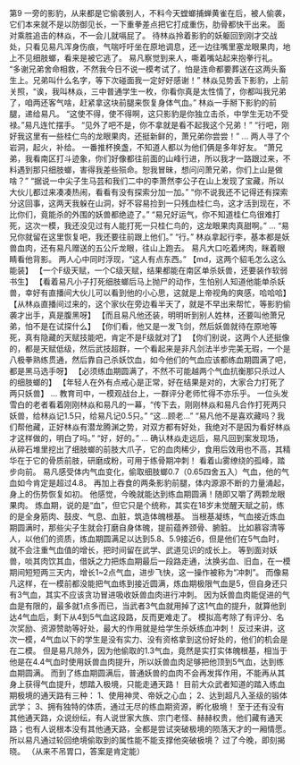 第9
	一旁的影豹，从来都是它偷袭别人，不料今天螳螂捕蝉黄雀在后，被人偷袭，它们本来就不是以防御见长，一下重拳差点把它打成重伤，肋骨都快干出来。
	面对乘胜追击的林焱，不一会儿就嗝屁了。
	待林焱拎着影豹的妖躯回到刚才交战处，只看见易凡浑身伤痕，气喘吁吁坐在原地调息，还一边往嘴里塞龙眼果肉，地上不见细肢螂，看来是被它逃了。
	易凡察觉到来人，嘶着嘴站起来抱拳行礼。
	“多谢兄弟舍命相救，不然我今日不说一模考试了，怕是连命都要葬送在这两头畜生上。兄弟叫什么名字，等下次碰面我一定好好感谢！”
	林焱见势丢下影豹，上前关照，“诶，我叫林焱，三中普通学生一枚，你看你真是太性情了，你都叫我兄弟了，咱两还客气啥，赶紧拿这块前腿来恢复身体气血。”
	林焱一手掰下影豹的前腿，递给易凡。
	“这使不得，使不得啊，这只影豹是你独立击杀，中学生无功不受禄。”易凡连忙摆手。
	“见外了吧不是，你不拿就是看不起我这个兄弟！”
	“行吧，刚好我这里有一些桂仁鸟的龙眼果肉，还挺新鲜的，萧兄弟你尝尝！”
	...
	两人寻了个岩洞，起火，补给。
	一番推杯换盏，不知道人都以为他们俩是多年好友。
	“萧兄弟，我看南区打斗迹象，你们好像都往前面的山峰行进，所以我才一路跟过来，不料遇到那只细肢螂，害得我差些殒命。恕我冒昧，想问问萧兄弟，你们上山是做啥？”
	“据说一中尖子生马芸和我们二中的李萧然李公子在山上发现了宝藏，所以大伙儿都过来凑凑热闹，看看有没有探索分加一加。”
	“你不说我还不记得还有探索分这回事，这两天我躲在山洞，好不容易捡到一只残血桂仁鸟，这才活到现在，不比你们，竟能杀的外围的妖兽都绝迹了。”
	“易兄好运气，你不知道桂仁鸟很难打死，这次一模，我还没见过有人能打死一只桂仁鸟的，这龙眼果肉真甜啊。”
	...
	“易兄你就留在这里恢复吧，我还要往前跟上他们。”
	“行。”
	林焱拿起行李，基本都是妖兽血肉，还有易凡赠送的五公斤龙眼，往山上跑去。
	易凡大口吃着烤肉，眯着眼睛看他背影。
	两人心中同时浮现，“这人有点东西。”
	【md，这两个貂毛怎么这么能装】
	【一个F级天赋，一个C级天赋，结果都能在南区单杀妖兽，还要装作软弱书生】
	【看着易凡小子打死细肢螂后马上抛尸的动作，生怕别人知道他能单杀妖兽，幸好有直播间大伙儿可以看到他的小心思，这就是上帝视角的爽感，哈哈哈】
	【从林焱直播间过来的，这个家伙在旁边看半天了，就是不早出来帮忙，等影豹偷袭才出手，真是腹黑呀】
	【而且易凡他还装，明明听到别人姓林，还要叫他萧兄弟，怕不是在试探什么】
	【你们看，他又是一发飞剑，然后妖兽就待在原地等死，真有隐藏的天赋技能吧，肯定不是F级就对了】
	【你们别说，这两个人还挺像的，都是天赋低级，然后武技超群，一个看起来是非凡剑法半步完美无瑕，一个是八极拳熟练贯通，然后靠自己杀妖饮血，如今他们的气血应该都练血期圆满了吧，都是黑马选手呀】
	【必须练血期圆满了，不然不可能越两个气血抗衡那只杀过人的细肢螂的】
	【年轻人在外有点戒心是正常，好在结果是对的，大家合力打死了两只妖兽】
	...
	教育司中，一模观战台上，一群评分老师忙得不亦乐乎。
	一位头发雪白的老者看着刚刚林焱和易凡的一幕，“传下去，刚刚林焱和易凡合作打死两只妖兽，给林焱记1.5只，给易凡记0.5只。”
	“这...顾老...”
	“易凡他不是喜欢藏吗？我们帮他藏，正好林焱有潜龙腾渊之势，对双方都有好处，我绝对不是因为看好林焱才这样做的，明白了吗。”
	“好，好的。”
	...
	确认林焱走远后，易凡回到案发现场，从碎石堆里挖出了细肢螂的前肢大爪子，它的血肉稀少，食用后效用也不高，其精华在于它的骨质前肢，研磨成粉，可用于练骨期冲刺！
	看着山雾缭绕的孤峰，踏步向前。
	易凡感受体内气血变化，偷取细肢螂0.7（0.65四舍五入）气血，他的气血如今肯定是超过4.8。
	再加上吞食的两条影豹前腿，体内源源不断的力量涌起，身上的伤势恢复如初。
	他感觉，今晚就能达到练血期圆满！随即又嚼了两颗龙眼果肉。
	炼血期，说的是“血”，但它只是个统称，其实在18岁未觉醒天赋之前，练的是全身筋肉、鼓皮、气息、血脏，筑造体魄根基。
	当根基凝练，气血接近炼血期圆满时，那些尖子生就会打磨自身体魄，提前蕴养颈骨、腑脏。
	比如慕容清等人，以他们的资质，炼血期圆满足以达到5.8、5.9接近6，但是他们在5气血时，就不会注重气血值的增长，把时间留在武学、武道见识的成长上。
	等到面对妖兽，啖其肉饮其血，借妖之力把炼血期最后一段路走通，汰换劣血、旧血，在一模期间短短两三天内，增长1~2点气血，进步飞快，这一操作被称为“冲刺”。
	而像易凡这样，在一模前都没能把气血练到接近圆满，炼血期极限气血是5，但自身还只有3气血，其实不应该贪功冒进吸收妖兽血肉进行冲刺。
	因为妖兽血肉能促进的气血是有限的，最多就1点多而已，当武者3气血就用掉了这1气血的提升，就算他到达4气血后，剩下从4到5气血这段路，反而更难走了。
	模拟高考除了有评分、名次奖励、资源赞助等好处，最大的作用就是给学生杀妖练血冲刺！
	反过来讲，这次一模，4气血以下的学生是没有实力、没有资格拿到这份好处的，他们的机会是在二模。
	但是易凡除外，因为他偷取的1.3气血，竟然是实打实体魄根基，相当于他是在4.4气血时使用妖兽血肉提升，所以妖兽血肉足够把他顶到5气血，达到练血期圆满。
	而到了练血期圆满后，普通妖兽的血肉不会再发挥作用，不能再从其身上获得气血提升，想踏入极境，只能走通天路！
	目前大众武者知道的踏入练血期极境的通天路有三种：
	1、使用神灵、帝妖之心血；
	2、达到超凡入圣级的锻体武学；
	3、拥有独特的体质，通过无尽的练血期资源，孵化极境！
	至于还有没有其他通天路，众说纷纭，有人说世家大族、宗门老怪、赫赫权贵，他们藏有通天路；也有人说根本没有其他通天路，全都是尝试突破极境的陨落天才的一厢情愿。
	所以易凡通过轮回绝境偷取到的属性能不能支撑他突破极境？
	过了今晚，即刻揭晓。
	（从来不吊胃口，答案是肯定能）
	



